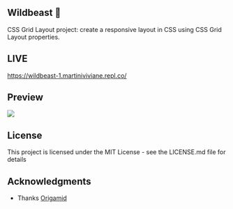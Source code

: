 ## Wildbeast 🐺
 
CSS Grid Layout project: create a responsive layout in CSS using CSS Grid Layout properties.

## LIVE
https://wildbeast-1.martiniviviane.repl.co/

## Preview

![](https://github.com/vivianemartini/wildbeast.github.io/blob/main/img/wildbeast.jpg)

## License
This project is licensed under the MIT License - see the LICENSE.md file for details

## Acknowledgments
- Thanks [Origamid](https://www.origamid.com/?utm_medium=adwords&utm_campaign=&utm_source=&gclid=Cj0KCQjw6cKiBhD5ARIsAKXUdybC5ryPG5qnMV2oBfNR8ipKY8gKJNnfn5PSkIXJst-CMgmbu1ozBosaAhiIEALw_wcB)
